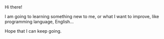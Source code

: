 Hi there!

I am going to learning something new to me, or what I want to improve, like programming language, English...

Hope that I can keep going.
